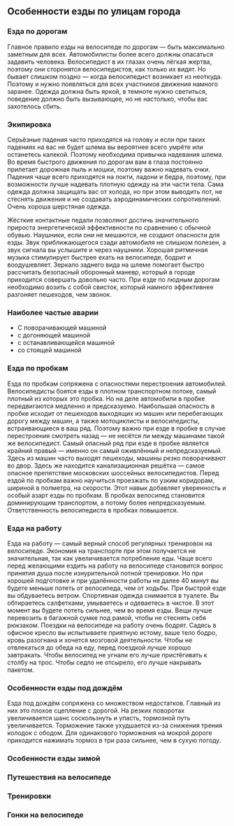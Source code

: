 ## Особенности езды по улицам города
### Езда по дорогам
Главное правило езды на велосипеде по дорогам — быть максимально заметным для всех. Автомобилисты более всего должны опасаться задавить человека. Велосипедист в их глазах очень 
лёгкая жертва, поэтому они сторонятся велосипедистов, как только их видят. Но бывает слишком поздно — когда велосипедист возникает из неоткуда. Поэтому и нужно появляться для всех 
участников движения намного заранее. Одежда должна быть яркой, в темноте нужно светиться, поведение должно быть вызывающее, но не настолько, чтобы вас захотелось сбить. 

### Экипировка
Серьёзные падения часто приходятся на голову и если при таких падениях на вас не будет шлема вы вероятнее всего умрёте или останетесь калекой. Поэтому необходима привычка надевания 
шлема. Во время быстрого движения по дорогам вам в глаза постоянно прилетает дорожная пыль и мошки, поэтому важно надевать очки. Падения чаще всего приходятся на локти, ладони и 
бедра, поэтому, при возможности лучше надевать плотную одежду на эти части тела. Сама одежда должна защищать вас от холода, но при этом выводить пот, не стеснять движения и не 
создавать аэродинамических сопротивлений. Очень хороша шерстяная одежда. 

Жёсткие контактные педали позволяют достичь значительного прироста энергетической эффективности по сравнению с обычной обувью. Наушники, если они не мешаются, не создают 
опасности для езды. Звук приближающегося сзади автомобиля не слишком полезен, а звук сигнала вы услышите и через наушники. Хорошая ритмичная музыка стимулирует быстрее ехать на 
велосипеде, бодрит и воодушевляет. Зеркало заднего вида на шлеме помогает быстро рассчитать безопасный оборонный маневр, который в городе приходится совершать довольно часто. При 
езде по людным дорогам необходимо возить с собой свисток, который намного эффективнее разгоняет пешеходов, чем звонок. 

### Наиболее частые аварии
- С поворачивающей машиной
- с догоняющей машиной
- с останавливающейся машиной
- со стоящей машиной

### Езда по пробкам
Езда по пробкам сопряжена с опасностями перестроения автомобилей. Велосипедисты боятся езды в плотном транспортном потоке, самый плотный из которых это пробка. Но на деле 
автомобили в пробке передвигаются медленно и предсказуемо. Наибольшая опасность в пробке исходит от пешеходов выходящих из машин или перебегающих дорогу между машин, а также 
мотоциклисты и велосипедисты, встраивающиеся в ваш ряд. Поэтому важно при езде в пробке в случае перестроения смотреть назад — не несётся ли между машинами такой же велосипедист. 
Самый опасный ряд при езде в пробке является крайний правый — именно он самый оживлённый и непредсказуемый. Здесь из машин часто выходят пешеходы, машины резко поворачивают во 
двор. Здесь же находится канализационная решётка — самое опасное препятствие московских шоссейных велосипедистов. Перед ездой по пробкам важно научиться проезжать по узким 
коридорам, шириной в полметра, на скорости. Этот навык добавляет уверенность и особый азарт езды по пробкам. В пробках велосипед становится доминирующим транспортом, а потому 
более непредсказуемым. Ответственность велосипедиста в пробках повышается. 


### Езда на работу
Езда на работу — самый верный способ регулярных тренировок на велосипеде. Экономия на транспорте при этом получается не значительная, так как увеличивается потребление еды. Чаще 
всего перед желающими ездить на работу на велосипеде становится вопрос принятия душа после изнурительной потной тренировки. Но при хорошей подготовке и при удалённости работы не 
далее 40 минут вы будете меньше потеть от велосипеда, чем от ходьбы. При быстрой езде вы обдуваетесь ветром. Спортивная одежда снимается в туалете. Вы обтираетесь салфетками, 
умываетесь и одеваетесь в чистое. В этот момент вы будете потеть сильнее, чем во время езды. Вещи лучше перевозить в багажной сумке под рамой, чтобы не стеснять себя рюкзаком. 
Поездки на велосипеде на работу очень бодрят. Садясь в офисное кресло вы испытываете приятную истому, ваше тело бодро, кровь разогнана и хочется мозговой деятельности. Чтобы не 
отвлекаться до обеда на еду, перед поездкой лучше хорошо завтракать. Чтобы велосипед не угнали его лучше пристёгивать к столбу на трос. Чтобы седло не отсырело, его лучше 
накрывать пакетом. 

### Особенности езды под дождём
Езда под дождём сопряжена со множеством недостатков. Главный из них это плохое сцепление с дорогой. На резких поворотах увеличивается шанс соскользнуть и упасть, тормозной путь 
увеличивается. Торможение также ухудшается из-за снижения трения колодок с ободом. Для одинакового торможения на мокрой дороге приходится нажимать тормоз в три раза сильнее, чем в 
сухую погоду.

### Особенности езды зимой
### Путешествия на велосипеде
### Тренировки
### Гонки на велосипеде
